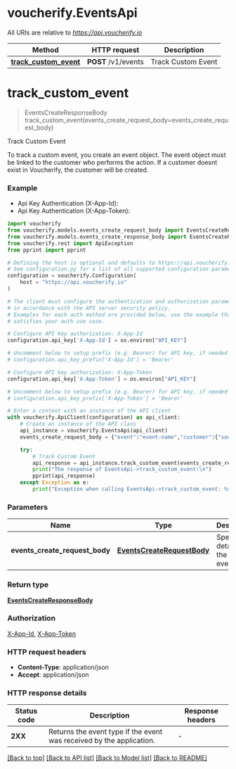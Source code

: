 # voucherify.EventsApi

All URIs are relative to *https://api.voucherify.io*

Method | HTTP request | Description
------------- | ------------- | -------------
[**track_custom_event**](EventsApi.md#track_custom_event) | **POST** /v1/events | Track Custom Event


# **track_custom_event**
> EventsCreateResponseBody track_custom_event(events_create_request_body=events_create_request_body)

Track Custom Event

To track a custom event, you create an event object.   The event object must be linked to the customer who performs the action. If a customer doesnt exist in Voucherify, the customer will be created.

### Example

* Api Key Authentication (X-App-Id):
* Api Key Authentication (X-App-Token):

```python
import voucherify
from voucherify.models.events_create_request_body import EventsCreateRequestBody
from voucherify.models.events_create_response_body import EventsCreateResponseBody
from voucherify.rest import ApiException
from pprint import pprint

# Defining the host is optional and defaults to https://api.voucherify.io
# See configuration.py for a list of all supported configuration parameters.
configuration = voucherify.Configuration(
    host = "https://api.voucherify.io"
)

# The client must configure the authentication and authorization parameters
# in accordance with the API server security policy.
# Examples for each auth method are provided below, use the example that
# satisfies your auth use case.

# Configure API key authorization: X-App-Id
configuration.api_key['X-App-Id'] = os.environ["API_KEY"]

# Uncomment below to setup prefix (e.g. Bearer) for API key, if needed
# configuration.api_key_prefix['X-App-Id'] = 'Bearer'

# Configure API key authorization: X-App-Token
configuration.api_key['X-App-Token'] = os.environ["API_KEY"]

# Uncomment below to setup prefix (e.g. Bearer) for API key, if needed
# configuration.api_key_prefix['X-App-Token'] = 'Bearer'

# Enter a context with an instance of the API client
with voucherify.ApiClient(configuration) as api_client:
    # Create an instance of the API class
    api_instance = voucherify.EventsApi(api_client)
    events_create_request_body = {"event":"event-name","customer":{"source_id":"referee-source_id"},"referral":{"code":"voucher-code","referrer_id":"referrer-source_id"}} # EventsCreateRequestBody | Specify the details of the custom event. (optional)

    try:
        # Track Custom Event
        api_response = api_instance.track_custom_event(events_create_request_body=events_create_request_body)
        print("The response of EventsApi->track_custom_event:\n")
        pprint(api_response)
    except Exception as e:
        print("Exception when calling EventsApi->track_custom_event: %s\n" % e)
```



### Parameters


Name | Type | Description  | Notes
------------- | ------------- | ------------- | -------------
 **events_create_request_body** | [**EventsCreateRequestBody**](EventsCreateRequestBody.md)| Specify the details of the custom event. | [optional] 

### Return type

[**EventsCreateResponseBody**](EventsCreateResponseBody.md)

### Authorization

[X-App-Id](../README.md#X-App-Id), [X-App-Token](../README.md#X-App-Token)

### HTTP request headers

 - **Content-Type**: application/json
 - **Accept**: application/json

### HTTP response details

| Status code | Description | Response headers |
|-------------|-------------|------------------|
**2XX** | Returns the event type if the event was received by the application. |  -  |

[[Back to top]](#) [[Back to API list]](../README.md#documentation-for-api-endpoints) [[Back to Model list]](../README.md#documentation-for-models) [[Back to README]](../README.md)

